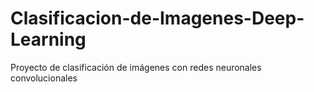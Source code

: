 # Clasificacion-de-Imagenes-Deep-Learning
Proyecto de clasificación de imágenes con redes neuronales convolucionales
